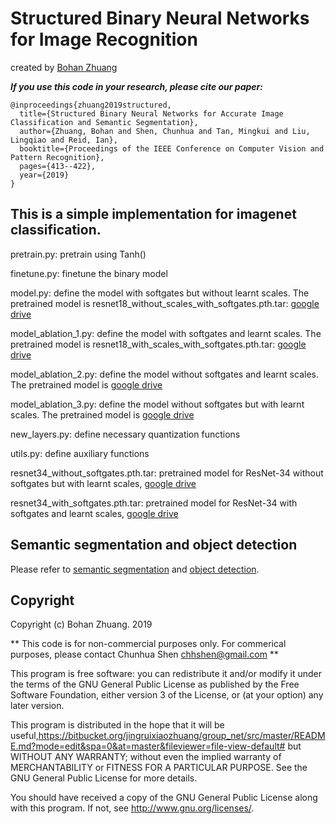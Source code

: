 # Structured Binary Neural Networks for Image Recognition

created by [Bohan Zhuang](https://sites.google.com/view/bohanzhuang)


***If you use this code in your research, please cite our paper:***

```
@inproceedings{zhuang2019structured,
  title={Structured Binary Neural Networks for Accurate Image Classification and Semantic Segmentation},
  author={Zhuang, Bohan and Shen, Chunhua and Tan, Mingkui and Liu, Lingqiao and Reid, Ian},
  booktitle={Proceedings of the IEEE Conference on Computer Vision and Pattern Recognition},
  pages={413--422},
  year={2019}
}
```

## This is a simple implementation for imagenet classification.


pretrain.py:     pretrain using Tanh()

finetune.py:     finetune the binary model 

model.py:    define the model with softgates but without learnt scales. The pretrained model is resnet18_without_scales_with_softgates.pth.tar: [google drive](https://drive.google.com/open?id=1VChZcde5VfNnojRt6D6jejwCuESQ1fni)

model_ablation_1.py:   define the model with softgates and learnt scales. The pretrained model is resnet18_with_scales_with_softgates.pth.tar: [google drive](https://drive.google.com/open?id=1YP94KWujdnCy5sUis-giHWeZ3n8o2pAD)

model_ablation_2.py:  define the model without softgates and learnt scales. The pretrained model is [google drive](https://drive.google.com/open?id=1Z9r9FK1yrAFyYgmZ45MUv7QXEEZUwG9Q)

model_ablation_3.py:   define the model without softgates but with learnt scales. The pretrained model is [google drive](https://drive.google.com/open?id=1b6osR-T-9swwUEG7AXG1hIWB7GoYho5R)

new_layers.py:      define necessary quantization functions

utils.py:	 define auxiliary functions


resnet34_without_softgates.pth.tar:  pretrained model for ResNet-34 without softgates but with learnt scales, [google drive](https://drive.google.com/open?id=122IsP7ysPQLK0akFloZq9297TLQQsKL8)

resnet34_with_softgates.pth.tar:   pretrained model for ResNet-34 with softgates and learnt scales, [google drive](https://drive.google.com/open?id=1ISnvB7PNz0jgDqlPFpyqcWuo32njh_fN)




## Semantic segmentation and object detection

Please refer to [semantic segmentation](https://bitbucket.org/jingruixiaozhuang/group-net-semantic-segmentation/src/master/) and [object detection](https://bitbucket.org/jingruixiaozhuang/group-net-object-detection/src/master/).

## Copyright

Copyright (c) Bohan Zhuang. 2019

** This code is for non-commercial purposes only. For commerical purposes,
please contact Chunhua Shen <chhshen@gmail.com> **

This program is free software: you can redistribute it and/or modify
    it under the terms of the GNU General Public License as published by
    the Free Software Foundation, either version 3 of the License, or
    (at your option) any later version.

This program is distributed in the hope that it will be useful,https://bitbucket.org/jingruixiaozhuang/group_net/src/master/README.md?mode=edit&spa=0&at=master&fileviewer=file-view-default#
    but WITHOUT ANY WARRANTY; without even the implied warranty of
    MERCHANTABILITY or FITNESS FOR A PARTICULAR PURPOSE.  See the
    GNU General Public License for more details.

You should have received a copy of the GNU General Public License
    along with this program.  If not, see <http://www.gnu.org/licenses/>.
